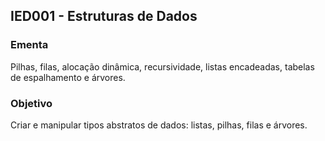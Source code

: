 ## IED001 - Estruturas de Dados

### Ementa
Pilhas, filas, alocação dinâmica, recursividade, listas encadeadas, tabelas de espalhamento e árvores.
### Objetivo
Criar e manipular tipos abstratos de dados: listas, pilhas, filas e árvores.

